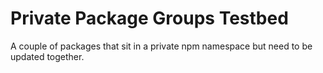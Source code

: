 # Private Package Groups Testbed

A couple of packages that sit in a private npm namespace but need to be updated together.

